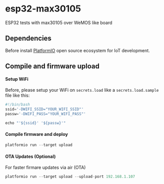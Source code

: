 # esp32-max30105
ESP32 tests with max30105 over WeMOS like board 

## Dependencies

Before install [PlatformIO](http://platformio.org/) open source ecosystem for IoT development.

## Compile and firmware upload

#### Setup WiFi

Before, please setup your WiFi on `secrets.load` like a `secrets.load.sample` file like this:

``` javascript
#!/bin/bash
ssid='-DWIFI_SSID="YOUR_WIFI_SSID"'
passw='-DWIFI_PASS="YOUR_WIFI_PASS"'

echo "'${ssid}' '${passw}'"
```

#### Compile firmware and deploy

``` javascript
platformio run --target upload
``` 

#### OTA Updates (Optional)

For faster firmare updates via air (OTA)

``` javascript
platformio run --target upload --upload-port 192.168.1.107
``` 


